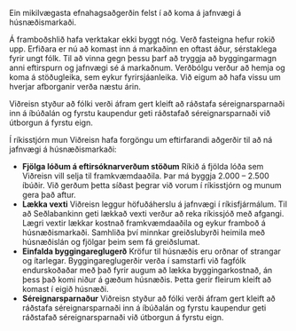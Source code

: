 Ein mikilvægasta efnahagsaðgerðin felst í að koma á jafnvægi á húsnæðismarkaði.

Á framboðshlið hafa verktakar ekki byggt nóg. Verð fasteigna hefur rokið upp. Erfiðara er nú að komast inn á markaðinn en oftast áður, sérstaklega fyrir ungt fólk. Til að vinna gegn þessu þarf að tryggja að byggingarmagn anni eftirspurn og jafnvægi sé á markaðnum. Verðbólgu verður að hemja og koma á stöðugleika, sem eykur fyrirsjáanleika. Við eigum að hafa vissu um hverjar afborganir verða næstu árin. 

Viðreisn styður að fólki verði áfram gert kleift að ráðstafa séreignarsparnaði inn á íbúðalán og fyrstu kaupendur geti ráðstafað séreignarsparnaði við útborgun á fyrstu eign. 

Í ríkisstjórn mun Viðreisn hafa forgöngu um eftirfarandi aðgerðir til að ná jafnvægi á húsnæðismarkaði:
- **Fjölga lóðum á eftirsóknarverðum stöðum**
Ríkið á fjölda lóða sem Viðreisn vill selja til framkvæmdaaðila. Þar má byggja 2.000 – 2.500 íbúðir. Við gerðum þetta síðast þegrar við vorum í ríkisstjórn og munum gera það aftur.
- **Lækka vexti**
Viðreisn leggur höfuðáherslu á jafnvægi í ríkisfjármálum.   Til að Seðlabankinn geti lækkað vexti verður að reka ríkissjóð með afgangi. Lægri vextir lækkar kostnað framkvæmdaaðila og eykur framboð á húsnæðismarkaði. Samhliða því minnkar greiðslubyrði heimila með húsnæðislán og fjölgar þeim sem fá greiðslumat.
- **Einfalda byggingareglugerð**
Kröfur til húsnæðis eru orðnar of strangar og ítarlegar. Byggingareglugerðir verða í samstarfi við fagfólk endurskoðaðar með það fyrir augum að lækka byggingarkostnað, án þess það komi niður á gæðum húsnæðis. Þetta gerir fleirum kleift að komast í eigið húsnæði.
- **Séreignarsparnaður**
Viðreisn styður að fólki verði áfram gert kleift að ráðstafa séreignarsparnaði inn á íbúðalán og fyrstu kaupendur geti ráðstafað séreignarsparnaði við útborgun á fyrstu eign.